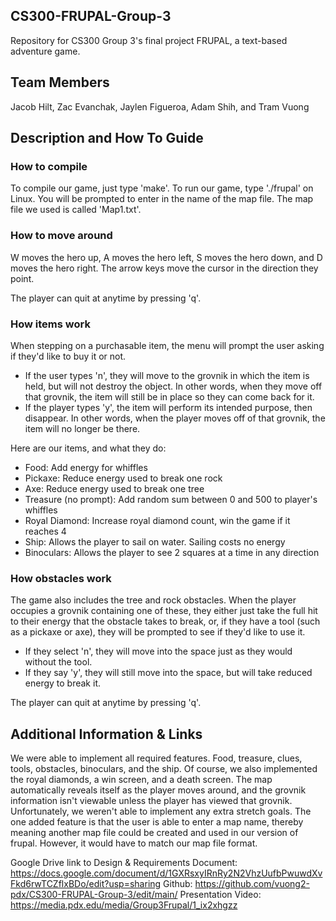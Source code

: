 ## CS300-FRUPAL-Group-3
Repository for CS300 Group 3's final project FRUPAL, a text-based adventure game. 

## Team Members
Jacob Hilt, Zac Evanchak, Jaylen Figueroa, Adam Shih, and Tram Vuong

## Description and How To Guide
### How to compile
To compile our game, just type 'make'.
To run our game, type './frupal' on Linux. You will be prompted to enter in the name of the map file. The map file we used is called 'Map1.txt'.

### How to move around
W moves the hero up, A moves the hero left, S moves the hero down, and D moves the hero right.
The arrow keys move the cursor in the direction they point.

The player can quit at anytime by pressing 'q'.

### How items work
When stepping on a purchasable item, the menu will prompt the user asking if they'd like to buy it or not.

* If the user types 'n', they will move to the grovnik in which the item is held, but will not destroy the object. In other words, when they move off that grovnik, the item will still be in place so they can come back for it. 
* If the player types 'y', the item will perform its intended purpose, then disappear. In other words, when the player moves off of that grovnik, the item will no longer be there.

Here are our items, and what they do:
- Food: Add energy for whiffles
- Pickaxe: Reduce energy used to break one rock
- Axe: Reduce energy used to break one tree
- Treasure (no prompt): Add random sum between 0 and 500 to player's whiffles
- Royal Diamond: Increase royal diamond count, win the game if it reaches 4
- Ship: Allows the player to sail on water. Sailing costs no energy
- Binoculars: Allows the player to see 2 squares at a time in any direction

### How obstacles work
The game also includes the tree and rock obstacles. When the player occupies a grovnik containing one of these,
they either just take the full hit to their energy that the obstacle takes to break, or, if they have a tool
(such as a pickaxe or axe), they will be prompted to see if they'd like to use it.

* If they select 'n', they will move into the space just as they would without the tool.
* If they say 'y', they will still move into the space, but will take reduced energy to break it.

The player can quit at anytime by pressing 'q'.

## Additional Information & Links
We were able to implement all required features. Food, treasure, clues, tools, obstacles, binoculars, and the ship. Of course, we also implemented the royal diamonds, a win screen, and a death screen. The map automatically reveals itself as the player moves around, and the grovnik information isn't viewable unless the player has viewed that grovnik.
Unfortunately, we weren't able to implement any extra stretch goals. The one added feature is that the user is able to enter a map name, thereby meaning another map file could be created and used in our version of frupal. However, it would have to match our map file format. 

Google Drive link to Design & Requirements Document: https://docs.google.com/document/d/1GXRsxyIRnRy2N2VhzUufbPwuwdXvFkd6rwTCZflxBDo/edit?usp=sharing
Github: https://github.com/vuong2-pdx/CS300-FRUPAL-Group-3/edit/main/
Presentation Video:
https://media.pdx.edu/media/Group3Frupal/1_ix2xhgzz
